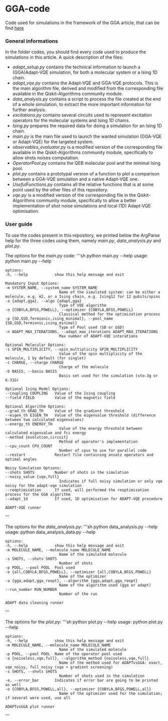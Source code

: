 # GGA-code
Code used for simulations in the framework of the GGA article, that can be find [here](https://arxiv.org/abs/2306.17159)

### General informations

In the folder codes, you should find every code used to produce the simulations in this article. 
A quick description of the files:

+ *adapt_setup.py* contains the technical information to launch a (GGA)Adapt-VQE simulation, for both a molecular system or a Ising 1D chain.
+ *adapt_vqe.py* contains the Adapt-VQE and GGA-VQE protocols. This is the main algorithm file, derived and modified from the corresponding file available in the Qiskit-Algorithms community module.
+ *data_analysis.py* contains a script to process the file created at the end of a whole simulation, to extract the more important information for further analysis.
+ *excitations.py* contains several circuits used to represent excitation operators for the molecular systems and Ising 1D chains.
+ *Ising.py* prepares the required data for doing a simulation for an Ising 1D chain.
+ *main.py* is the main file used to launch the wanted simulation (GGA-VQE or Adapt-VQE) for the targeted system.
+ *observables_evaluator.py* is a modified version of the corresponding file available in the Qiskit-Algorithms community module, specifically to allow shots noises computation.
+ *OperatorPool.py* contains the QEB molecular pool and the minimal Ising pool. 
+ *plot.py* contains a prototypal version of a function to plot a comparison between a GGA-VQE simulation and a native Adapt-VQE one.
+ *UsefulFunctions.py* contains all the relative functions that is at some point used by the other files of this repository.
+ *vqe.py* is a modified version of the corresponding file in the Qiskit-Algorithms community module, specifically to allow a better implementation of shot noise simulations and local (1D) Adapt-VQE optimisation.

### User guide

To use the codes present in this repository, we printed below the ArgParse help for the three codes using them, namely  *main.py*, *data_analysis.py* and *plot.py*.

The options for the *main.py* code:
'''sh
    python main.py --help
    usage: python main.py --help

    options:
    -h, --help            show this help message and exit

    Mandatory Input Options:
    -m SYSTEM_NAME, --system_name SYSTEM_NAME
                            Name of the simulated system: can be either a molecule, e.g. H2, or a Ising chain, e.g. Ising12 for 12 qubits/spins
    -a {adapt,gga}, --algo {adapt,gga}
                            Type of VQE algorithm
    -o {COBYLA,BFGS,POWELL}, --optimizer {COBYLA,BFGS,POWELL}
                            Classical method for the optimization process
    -p {SD,GSD,fermionic,ising_minimal}, --pool_name {SD,GSD,fermionic,ising_minimal}
                            Type of Pool used (SD or GSD)
    -n ADAPT_MAX_ITERATIONS, --adapt_max_iterations ADAPT_MAX_ITERATIONS
                            Max number of ADAPT-VQE interations

    Optional Molecular Options:
    -s SPIN_MULTIPLICITY, --spin_multiplicity SPIN_MULTIPLICITY
                            Value of the spin multiplicity of the molecule, 1 by default (for singlet)
    -c CHARGE, --charge CHARGE
                            Charge of the molecule
    -b BASIS, --basis BASIS
                            Basis set used for the simulation (sto-3g or 6-31G)

    Optional Ising Model Options:
    --coupling COUPLING   Value of the Ising coupling
    --field FIELD         Value of the magnetic field

    Optional Algorithm Options:
    --grad_th GRAD_TH     Value of the gradient threshold
    --eigen_th EIGEN_TH   Value of the eigenvalue threshold (difference between two calculated eigenvalues)
    --energy_th ENERGY_TH
                            Value of the energy threshold between calculated eigenvalue and fci energy
    --method {evolution,circuit}
                            Method of operator's implementation
    --cpu_count CPU_COUNT
                            Number of cpus to use for parallel code
    --restart             Restart file containing ansatz operators and optimal angles

    Noisy Simulation Options:
    --shots SHOTS         Number of shots in the simulation
    --noisy_value {vqe,full}
                            Indicates if full noisy simulation or only vqe noisy for the adapt-vqe simulation
    --reoptimisation      If used, will performed the reoptimisation process for the GGA algorithm
    --adapt_1d            If used, 1D optimisation for ADAPT-VQE procedure

    ADAPT-VQE runner
'''

The options for the *data_analysis.py*:
'''sh 
    python data_analysis.py --help 
    usage: python data_analysis_data.py --help

    options:
    -h, --help            show this help message and exit
    -m MOLECULE_NAME, --molecule_name MOLECULE_NAME
                            Name of the simulated molecule
    -s SHOTS, --shots SHOTS
                            Number of shots
    -p POOL, --pool POOL  Pool used
    -o {all,COBYLA,BFGS,POWELL}, --optimizer {all,COBYLA,BFGS,POWELL}
                            Name of the optimizer
    -a {gga,adapt,gga_reopt}, --algorithm {gga,adapt,gga_reopt}
                            Name of the algorithm used (gga or adapt)
    --run_number RUN_NUMBER
                            Number of the run

    ADAPT data cleaning runner
'''

The options for the *plot.py*:
'''sh 
    python plot.py --help
    usage: python plot.py --help

    options:
    -h, --help            show this help message and exit
    -m MOLECULE_NAME, --molecule_name MOLECULE_NAME
                            Name of the simulated molecule
    -p POOL, --pool POOL  Name of the operator pool used
    -a {noiseless,vqe,full}, --algorithm_method {noiseless,vqe,full}
                            Name of the method used for ADAPTvsGGA: exact, vqe_noisy, full_noisy (vqe + gradient screening)
    -s SHOTS, --shots SHOTS
                            Number of shots used in the simulation
    -e, --error_bar       Indicates if error bar are going to be printed as well
    -o {COBYLA,BFGS,POWELL,all}, --optimizer {COBYLA,BFGS,POWELL,all}
                            Name of the optimizer used for the simulation; if several were used, use all

    ADAPTvsGGA plot runner
'''